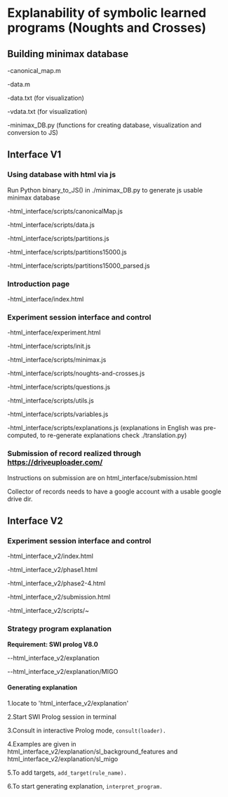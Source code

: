 # Explanability of symbolic learned programs (Noughts and Crosses) 

## Building minimax database
-canonical_map.m

-data.m

-data.txt (for visualization)

-vdata.txt (for visualization)

-minimax_DB.py (functions for creating database, visualization and conversion to JS)

## Interface V1
### Using database with html via js
Run Python binary_to_JS() in ./minimax_DB.py to generate js usable minimax database

-html_interface/scripts/canonicalMap.js

-html_interface/scripts/data.js

-html_interface/scripts/partitions.js

-html_interface/scripts/partitions15000.js

-html_interface/scripts/partitions15000_parsed.js

### Introduction page
-html_interface/index.html

### Experiment session interface and control
-html_interface/experiment.html

-html_interface/scripts/init.js

-html_interface/scripts/minimax.js

-html_interface/scripts/noughts-and-crosses.js

-html_interface/scripts/questions.js

-html_interface/scripts/utils.js

-html_interface/scripts/variables.js

-html_interface/scripts/explanations.js (explanations in English was pre-computed, 
to re-generate explanations check ./translation.py)

### Submission of record realized through https://driveuploader.com/
Instructions on submission are on html_interface/submission.html

Collector of records needs to have a google account with a usable google drive dir.

## Interface V2
### Experiment session interface and control
-html_interface_v2/index.html

-html_interface_v2/phase1.html

-html_interface_v2/phase2-4.html

-html_interface_v2/submission.html

-html_interface_v2/scripts/~

### Strategy program explanation
**Requirement: SWI prolog V8.0**

--html_interface_v2/explanation

--html_interface_v2/explanation/MIGO

#### Generating explanation
1.locate to 'html_interface_v2/explanation'

2.Start SWI Prolog session in terminal

3.Consult in interactive Prolog mode, `consult(loader).`

4.Examples are given in html_interface_v2/explanation/sl_background_features 
and html_interface_v2/explanation/sl_migo

5.To add targets, `add_target(rule_name).`

6.To start generating explanation, `interpret_program.`


